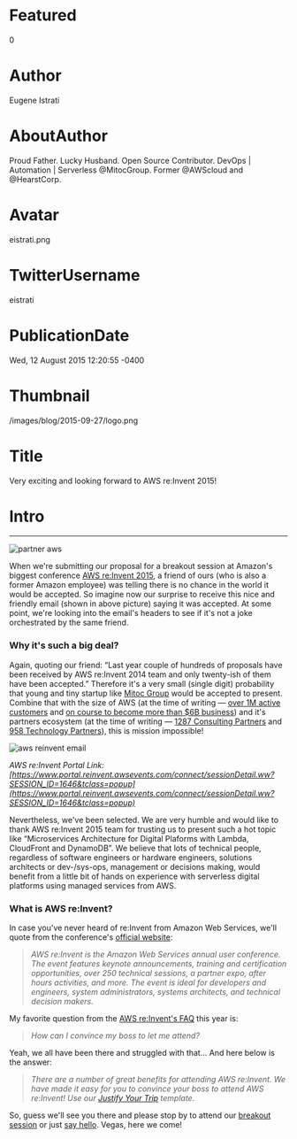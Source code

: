# Featured
0

# Author
Eugene Istrati

# AboutAuthor
Proud Father. Lucky Husband. Open Source Contributor. DevOps | Automation | Serverless @MitocGroup. Former @AWScloud and @HearstCorp.

# Avatar
eistrati.png

# TwitterUsername
eistrati

# PublicationDate
Wed, 12 August 2015 12:20:55 -0400

# Thumbnail
/images/blog/2015-09-27/logo.png

# Title
Very exciting and looking forward to AWS re:Invent 2015!

# Intro

---

<div class="img-post-left">
    <img src="/images/blog/2015-09-27/logo.png" alt="partner aws" />
</div>

When we're submitting our proposal for a breakout session at Amazon's biggest conference [AWS re:Invent 2015](https://reinvent.awsevents.com/), a friend of ours (who is also a former Amazon employee) was telling there is no chance in the world it would be accepted. So imagine now our surprise to receive this nice and friendly email (shown in above picture) saying it was accepted. At some point, we're looking into the email's headers to see if it's not a joke orchestrated by the same friend.

### Why it's such a big deal?

Again, quoting our friend: “Last year couple of hundreds of proposals have been received by AWS re:Invent 2014 team and only twenty-ish of them have been accepted.” Therefore it's a very small (single digit) probability that young and tiny startup like [Mitoc Group](http://www.mitocgroup.com/) would be accepted to present. Combine that with the size of AWS (at the time of writing — [over 1M active customers](http://www.geekwire.com/2014/amazon-web-services-passes-milestone-1m-customers/) and [on course to become more than $6B business](http://techcrunch.com/2015/07/23/amazons-aws-unit-reports-q2-revenue-of-1-8b-391m-profit/)) and it's partners ecosystem (at the time of writing — [1287 Consulting Partners](http://www.aws-partner-directory.com/PartnerDirectory/PartnerSearch?type=SI) and [958 Technology Partners](http://www.aws-partner-directory.com/PartnerDirectory/PartnerSearch?type=ISV)), this is mission impossible!

<div class="padd25px">
    <img src="/images/blog/2015-08-12/email.png" alt="aws reinvent email" />
</div>

_AWS re:Invent Portal Link: [https://www.portal.reinvent.awsevents.com/connect/sessionDetail.ww?SESSION_ID=1646&tclass=popup](https://www.portal.reinvent.awsevents.com/connect/sessionDetail.ww?SESSION_ID=1646&tclass=popup)_

Nevertheless, we've been selected. We are very humble and would like to thank AWS re:Invent 2015 team for trusting us to present such a hot topic like “Microservices Architecture for Digital Plaforms with Lambda, CloudFront and DynamoDB”. We believe that lots of technical people, regardless of software engineers or hardware engineers, solutions architects or dev-/sys-ops, management or decisions making, would benefit from a little bit of hands on experience with serverless digital platforms using managed services from AWS.

### What is AWS re:Invent?

In case you've never heard of re:Invent from Amazon Web Services, we'll quote from the conference's [official website](https://reinvent.awsevents.com/):

>_AWS re:Invent is the Amazon Web Services annual user conference. The event features keynote announcements, training and certification opportunities, over 250 technical sessions, a partner expo, after hours activities, and more. The event is ideal for developers and engineers, system administrators, systems architects, and technical decision makers._

My favorite question from the [AWS re:Invent's FAQ](https://reinvent.awsevents.com/faq.html) this year is:

>_How can I convince my boss to let me attend?_

Yeah, we all have been there and struggled with that… And here below is the answer:

>_There are a number of great benefits for attending AWS re:Invent. We have made it easy for you to convince your boss to attend AWS re:Invent! Use our [Justify Your Trip](https://reinvent.awsevents.com/justification.html) template._

So, guess we'll see you there and please stop by to attend our [breakout session](https://www.portal.reinvent.awsevents.com/connect/sessionDetail.ww?SESSION_ID=1646&tclass=popup) or just [say hello](mailto:hello@mitocgroup.com). Vegas, here we come!
